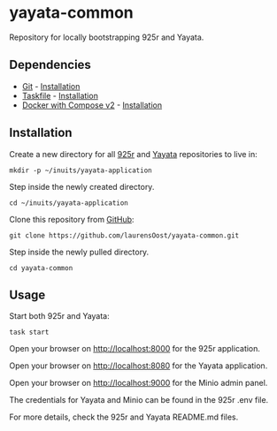 # yayata-common

Repository for locally bootstrapping 925r and Yayata.

## Dependencies

- [Git](https://git-scm.com/) - [Installation](https://git-scm.com/download/linux)
- [Taskfile](https://taskfile.dev/) - [Installation](https://taskfile.dev/installation/#install-script)
- [Docker with Compose v2](https://docs.docker.com/compose/) - [Installation](https://docs.docker.com/compose/install/linux/)

## Installation

Create a new directory for all [925r](https://github.com/inuits/925r) and [Yayata](https://github.com/inuits/yayata) repositories to live in:

```
mkdir -p ~/inuits/yayata-application
```

Step inside the newly created directory.

```
cd ~/inuits/yayata-application
```

Clone this repository from [GitHub](https://github.com/inuits/yayata-common):

```
git clone https://github.com/laurensOost/yayata-common.git
```

Step inside the newly pulled directory.

```
cd yayata-common
```

## Usage

Start both 925r and Yayata:

```
task start
```
                     
Open your browser on [http://localhost:8000](http://localhost:8000) for the 925r application.

Open your browser on [http://localhost:8080](http://localhost:8080) for the Yayata application.

Open your browser on [http://localhost:9000](http://localhost:9000) for the Minio admin panel.

The credentials for Yayata and Minio can be found in the 925r .env file.

For more details, check the 925r and Yayata README.md files.
